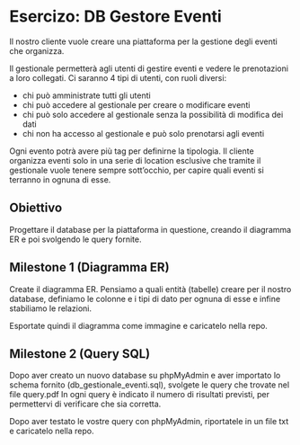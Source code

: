 Esercizo: DB Gestore Eventi
===

Il nostro cliente vuole creare una  piattaforma per la gestione degli eventi che organizza.

Il gestionale permetterà agli utenti di gestire eventi  e vedere le prenotazioni a loro collegati. 
Ci saranno 4 tipi di utenti, con ruoli diversi: 
- chi può amministrate tutti gli utenti
- chi può accedere al gestionale per creare o modificare eventi
- chi può solo accedere al gestionale senza la possibilità di modifica dei dati
- chi non ha accesso al gestionale e può solo prenotarsi agli eventi

Ogni evento potrà avere più tag  per definirne la tipologia.
Il cliente organizza eventi solo in una serie di location esclusive che tramite il gestionale vuole tenere sempre sott’occhio, per capire quali eventi si terranno in ognuna di esse.

## Obiettivo
Progettare il database per la piattaforma in questione, creando il diagramma ER  e poi svolgendo le query fornite.

## Milestone 1 (Diagramma ER)
Create il diagramma ER. Pensiamo a quali entità (tabelle) creare per il nostro database, definiamo le colonne e i tipi di dato per ognuna di esse e infine stabiliamo le relazioni.

Esportate quindi il diagramma come immagine e caricatelo nella repo.

## Milestone 2 (Query SQL)
Dopo aver creato un nuovo database su phpMyAdmin e aver importato lo schema fornito (db_gestionale_eventi.sql), svolgete le query che trovate nel file query.pdf
In ogni query è indicato il numero di risultati previsti, per permettervi di verificare che sia corretta.

Dopo aver testato le vostre query con phpMyAdmin, riportatele in un file txt e caricatelo nella repo.